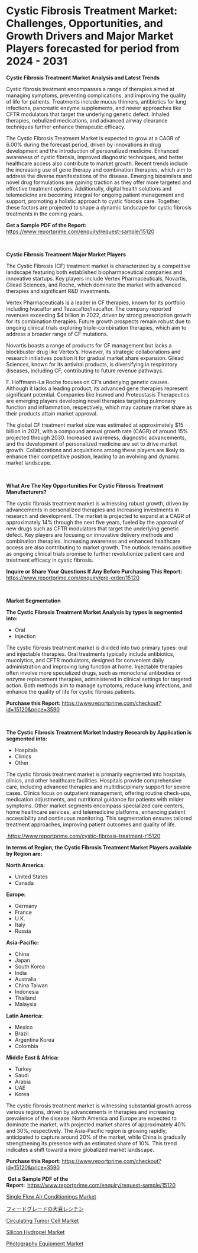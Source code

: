 <p><h1>Cystic Fibrosis Treatment Market: Challenges, Opportunities, and Growth Drivers and Major Market Players forecasted for period from 2024 - 2031</h1></p><p><strong>Cystic Fibrosis Treatment Market Analysis and Latest Trends</strong></p>
<p><p>Cystic fibrosis treatment encompasses a range of therapies aimed at managing symptoms, preventing complications, and improving the quality of life for patients. Treatments include mucus thinners, antibiotics for lung infections, pancreatic enzyme supplements, and newer approaches like CFTR modulators that target the underlying genetic defect. Inhaled therapies, nebulized medications, and advanced airway clearance techniques further enhance therapeutic efficacy. </p><p>The Cystic Fibrosis Treatment Market is expected to grow at a CAGR of 6.00% during the forecast period, driven by innovations in drug development and the introduction of personalized medicine. Enhanced awareness of cystic fibrosis, improved diagnostic techniques, and better healthcare access also contribute to market growth. Recent trends include the increasing use of gene therapy and combination therapies, which aim to address the diverse manifestations of the disease. Emerging biosimilars and novel drug formulations are gaining traction as they offer more targeted and effective treatment options. Additionally, digital health solutions and telemedicine are becoming integral for ongoing patient management and support, promoting a holistic approach to cystic fibrosis care. Together, these factors are projected to shape a dynamic landscape for cystic fibrosis treatments in the coming years.</p></p>
<p><strong>Get a Sample PDF of the Report:&nbsp;</strong> <a href="https://www.reportprime.com/enquiry/request-sample/15120">https://www.reportprime.com/enquiry/request-sample/15120</a></p>
<p>&nbsp;</p>
<p><strong>Cystic Fibrosis Treatment Major Market Players</strong></p>
<p><p>The Cystic Fibrosis (CF) treatment market is characterized by a competitive landscape featuring both established biopharmaceutical companies and innovative startups. Key players include Vertex Pharmaceuticals, Novartis, Gilead Sciences, and Roche, which dominate the market with advanced therapies and significant R&D investments.</p><p>Vertex Pharmaceuticals is a leader in CF therapies, known for its portfolio including Ivacaftor and Tezacaftor/Ivacaftor. The company reported revenues exceeding $4 billion in 2022, driven by strong prescription growth for its combination therapies. Future growth prospects remain robust due to ongoing clinical trials exploring triple-combination therapies, which aim to address a broader range of CF mutations.</p><p>Novartis boasts a range of products for CF management but lacks a blockbuster drug like Vertex’s. However, its strategic collaborations and research initiatives position it for gradual market share expansion. Gilead Sciences, known for its antiviral products, is diversifying in respiratory diseases, including CF, contributing to future revenue pathways.</p><p>F. Hoffmann-La Roche focuses on CF’s underlying genetic causes. Although it lacks a leading product, its advanced gene therapies represent significant potential. Companies like Insmed and Proteostasis Therapeutics are emerging players developing novel therapies targeting pulmonary function and inflammation, respectively, which may capture market share as their products attain market approval.</p><p>The global CF treatment market size was estimated at approximately $15 billion in 2021, with a compound annual growth rate (CAGR) of around 15% projected through 2030. Increased awareness, diagnostic advancements, and the development of personalized medicine are set to drive market growth. Collaborations and acquisitions among these players are likely to enhance their competitive position, leading to an evolving and dynamic market landscape.</p></p>
<p>&nbsp;</p>
<p><strong>What Are The Key Opportunities For Cystic Fibrosis Treatment Manufacturers?</strong></p>
<p><p>The cystic fibrosis treatment market is witnessing robust growth, driven by advancements in personalized therapies and increasing investments in research and development. The market is projected to expand at a CAGR of approximately 14% through the next five years, fueled by the approval of new drugs such as CFTR modulators that target the underlying genetic defect. Key players are focusing on innovative delivery methods and combination therapies. Increasing awareness and enhanced healthcare access are also contributing to market growth. The outlook remains positive as ongoing clinical trials promise to further revolutionize patient care and treatment efficacy in cystic fibrosis.</p></p>
<p><strong>Inquire or Share Your Questions If Any Before Purchasing This Report:</strong> <a href="https://www.reportprime.com/enquiry/pre-order/15120">https://www.reportprime.com/enquiry/pre-order/15120</a></p>
<p>&nbsp;</p>
<p><strong>Market Segmentation</strong></p>
<p><strong>The Cystic Fibrosis Treatment Market Analysis by types is segmented into:</strong></p>
<p><ul><li>Oral</li><li>Injection</li></ul></p>
<p><p>The cystic fibrosis treatment market is divided into two primary types: oral and injectable therapies. Oral treatments typically include antibiotics, mucolytics, and CFTR modulators, designed for convenient daily administration and improving lung function at home. Injectable therapies often involve more specialized drugs, such as monoclonal antibodies or enzyme replacement therapies, administered in clinical settings for targeted action. Both methods aim to manage symptoms, reduce lung infections, and enhance the quality of life for cystic fibrosis patients.</p></p>
<p><strong>Purchase this Report:&nbsp;</strong><a href="https://www.reportprime.com/checkout?id=15120&price=3590">https://www.reportprime.com/checkout?id=15120&price=3590</a></p>
<p>&nbsp;</p>
<p><strong>The Cystic Fibrosis Treatment Market Industry Research by Application is segmented into:</strong></p>
<p><ul><li>Hospitals</li><li>Clinics</li><li>Other</li></ul></p>
<p><p>The cystic fibrosis treatment market is primarily segmented into hospitals, clinics, and other healthcare facilities. Hospitals provide comprehensive care, including advanced therapies and multidisciplinary support for severe cases. Clinics focus on outpatient management, offering routine check-ups, medication adjustments, and nutritional guidance for patients with milder symptoms. Other market segments encompass specialized care centers, home healthcare services, and telemedicine platforms, enhancing patient accessibility and continuous monitoring. This segmentation ensures tailored treatment approaches, improving patient outcomes and quality of life.</p></p>
<p><a href="https://www.reportprime.com/cystic-fibrosis-treatment-r15120">&nbsp;https://www.reportprime.com/cystic-fibrosis-treatment-r15120</a></p>
<p><strong>In terms of Region, the Cystic Fibrosis Treatment Market Players available by Region are:</strong></p>
<p>
    <p> <strong> North America: </strong>
        <ul>
            <li>United States</li>
            <li>Canada</li>
        </ul>
        </p> 
    <p> <strong> Europe: </strong>
        <ul>
            <li>Germany</li>
            <li>France</li>
            <li>U.K.</li>
            <li>Italy</li>
            <li>Russia</li>
        </ul>
        </p> 
    <p> <strong> Asia-Pacific: </strong>
        <ul>
            <li>China</li>
            <li>Japan</li>
            <li>South Korea</li>
            <li>India</li>
            <li>Australia</li>
            <li>China Taiwan</li>
            <li>Indonesia</li>
            <li>Thailand</li>
            <li>Malaysia</li>
        </ul>
        </p> 
    <p> <strong> Latin America: </strong>
        <ul>
            <li>Mexico</li>
            <li>Brazil</li>
            <li>Argentina Korea</li>
            <li>Colombia</li>
        </ul>
        </p> 
    <p> <strong> Middle East & Africa: </strong>
        <ul>
            <li>Turkey</li>
            <li>Saudi</li>
            <li>Arabia</li>
            <li>UAE</li>
            <li>Korea</li>
        </ul>
    </p>
    </p>
<p><p>The cystic fibrosis treatment market is witnessing substantial growth across various regions, driven by advancements in therapies and increasing prevalence of the disease. North America and Europe are expected to dominate the market, with projected market shares of approximately 40% and 30%, respectively. The Asia-Pacific region is growing rapidly, anticipated to capture around 20% of the market, while China is gradually strengthening its presence with an estimated share of 10%. This trend indicates a shift toward a more globalized market landscape.</p></p>
<p><strong>Purchase this Report: </strong><a href="https://www.reportprime.com/checkout?id=15120&price=3590">https://www.reportprime.com/checkout?id=15120&price=3590</a></p>
<p>&nbsp;<strong>Get a Sample PDF of the Report:&nbsp;&nbsp;</strong><a href="https://www.reportprime.com/enquiry/request-sample/15120">https://www.reportprime.com/enquiry/request-sample/15120</a></p>
<p><strong></strong></p>
<p><p><a href="https://issuu.com/reportprime-2/docs/single-flow-air-conditionings-marke_1b2e0977bed421">Single Flow Air Conditionings Market</a></p><p><a href="https://medium.com/@mandysw5k1a/feed-grade-soy-lecithin-market-%E3%81%AF-%E3%82%B3%E3%82%B9%E3%83%88%E7%AE%A1%E7%90%86%E3%81%A8%E5%8A%B9%E7%8E%87%E5%90%91%E4%B8%8A%E3%82%92%E5%84%AA%E5%85%88%E3%81%97%E3%81%BE%E3%81%99-%E3%81%95%E3%82%89%E3%81%AB-%E5%A0%B1%E5%91%8A%E6%9B%B8%E3%81%AF%E5%B8%82%E5%A0%B4%E3%81%AE%E9%9C%80%E8%A6%81%E9%9D%A2%E3%81%A8%E4%BE%9B%E7%B5%A6%E9%9D%A2%E3%81%AE%E4%B8%A1%E6%96%B9%E3%82%92%E3%82%AB%E3%83%90%E3%83%BC%E3%81%97%E3%81%A6%E3%81%84%E3%81%BE%E3%81%99-feed-grade-soy-f66bb1d700a7">フィードグレードの大豆レシチン</a></p><p><a href="https://www.linkedin.com/pulse/global-circulating-tumor-cell-industry-analysis-report-market-f5a8c?trackingId=cbun4UbhSF2Eg0YRNyemBg%3D%3D">Circulating Tumor Cell Market</a></p><p><a href="https://issuu.com/reportprime-2/docs/silicon-hydrogel-market-size-2030.p_eda26d038a1e5f">Silicon Hydrogel Market</a></p><p><a href="https://medium.com/@earlecmcneil/the-global-photography-equipment-market-is-a-dynamic-and-growing-industry-7b1549187fb6">Photography Equipment Market</a></p></p>